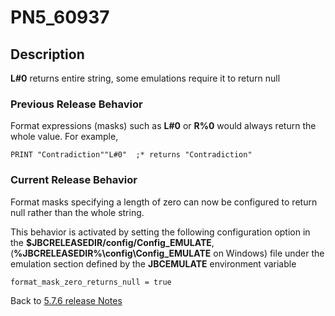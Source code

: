 # PN5_60937

<PageHeader />

## Description

**L#0** returns entire string, some emulations require it to return null

### Previous Release Behavior

Format expressions (masks) such as **L#0** or **R%0** would always return the whole value. For example,

```
PRINT "Contradiction""L#0"  ;* returns "Contradiction"
```

### Current Release Behavior

Format masks specifying a length of zero can now be configured to return null rather than the whole string.

This behavior is activated by setting the following configuration option in the **$JBCRELEASEDIR/config/Config\_EMULATE**, (**%JBCRELEASEDIR%\config\Config\_EMULATE** on Windows) file under the emulation section defined by the **JBCEMULATE** environment variable

```
format_mask_zero_returns_null = true
```

Back to [5.7.6 release Notes](../jbase-5.7.6-release-notes/README.md)

  
<PageFooter />
